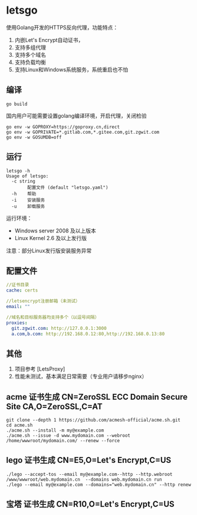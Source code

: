 # letsgo

使用Golang开发的HTTPS反向代理，功能特点：
1. 内嵌Let's Encrypt自动证书，
2. 支持多组代理
3. 支持多个域名
4. 支持负载均衡
5. 支持Linux和Windows系统服务，系统重启也不怕

## 编译

```shell script
go build
```

国内用户可能需要设置golang编译环境，开启代理，关闭检验
```shell script
go env -w GOPROXY=https://goproxy.cn,direct
go env -w GOPRIVATE=*.gitlab.com,*.gitee.com,git.zgwit.com
go env -w GOSUMDB=off
```

## 运行

```shell script
letsgo -h
Usage of letsgo:
  -c string
        配置文件 (default "letsgo.yaml")
  -h    帮助
  -i    安装服务
  -u    卸载服务

```

运行环境：
* Windows server 2008 及以上版本
* Linux Kernel 2.6 及以上发行版

注意：部分Linux发行版安装服务异常

## 配置文件

```yaml
//证书目录
cache: certs

//letsencrypt注册邮箱（未测试）
email: ""

//域名和目标服务器均支持多个（以逗号间隔）
proxies: 
  git.zgwit.com: http://127.0.0.1:3000
  a.com,b.com: http://192.168.0.12:80,http://192.168.0.13:80
```

## 其他
1. 项目参考 [LetsProxy]
2. 性能未测试，基本满足日常需要（专业用户请移步nginx）

## acme 证书生成 CN=ZeroSSL ECC Domain Secure Site CA,O=ZeroSSL,C=AT
```
git clone --depth 1 https://github.com/acmesh-official/acme.sh.git
cd acme.sh
./acme.sh --install -m my@example.com
./acme.sh --issue -d www.mydomain.com --webroot /home/wwwroot/mydomain.com/ --renew --force
```

## lego 证书生成 CN=E5,O=Let's Encrypt,C=US
```
./lego --accept-tos --email my@example.com--http --http.webroot /www/wwwroot/web.mydomain.cn  --domains web.mydomain.cn run
./lego --email my@example.com --domains="web.mydomain.cn" --http renew
```

## 宝塔 证书生成 CN=R10,O=Let's Encrypt,C=US



